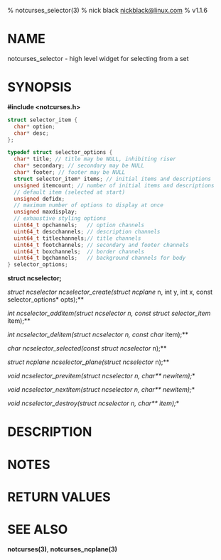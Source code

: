 % notcurses_selector(3)
% nick black <nickblack@linux.com>
% v1.1.6

# NAME

notcurses_selector - high level widget for selecting from a set

# SYNOPSIS

**#include <notcurses.h>**

```c
struct selector_item {
  char* option;
  char* desc;
};

typedef struct selector_options {
  char* title; // title may be NULL, inhibiting riser
  char* secondary; // secondary may be NULL
  char* footer; // footer may be NULL
  struct selector_item* items; // initial items and descriptions
  unsigned itemcount; // number of initial items and descriptions
  // default item (selected at start)
  unsigned defidx;
  // maximum number of options to display at once
  unsigned maxdisplay;
  // exhaustive styling options
  uint64_t opchannels;   // option channels
  uint64_t descchannels; // description channels
  uint64_t titlechannels;// title channels
  uint64_t footchannels; // secondary and footer channels
  uint64_t boxchannels;  // border channels
  uint64_t bgchannels;   // background channels for body
} selector_options;
```

**struct ncselector;**

**struct ncselector* ncselector_create(struct ncplane* n, int y, int x, const selector_options* opts);**

**int ncselector_additem(struct ncselector* n, const struct selector_item* item);**

**int ncselector_delitem(struct ncselector* n, const char* item);**

**char* ncselector_selected(const struct ncselector* n);**

**struct ncplane* ncselector_plane(struct ncselector* n);**

**void ncselector_previtem(struct ncselector* n, char\*\* newitem);**

**void ncselector_nextitem(struct ncselector* n, char\*\* newitem);**

**void ncselector_destroy(struct ncselector* n, char\*\* item);**

# DESCRIPTION

# NOTES

# RETURN VALUES

# SEE ALSO

**notcurses(3)**, **notcurses_ncplane(3)**
